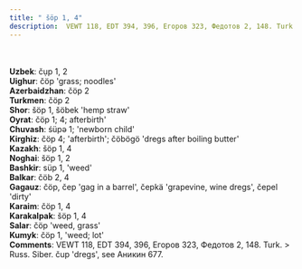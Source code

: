 ```yaml
---
title: " šöp 1, 4"
description:  VEWT 118, EDT 394, 396, Егоров 323, Федотов 2, 148. Turk. > Russ. Siber. čup 'dregs', see Аникин 677.
---
```

<strong></strong><br><br>
<strong>Uzbek</strong>:  čụp 1, 2<br>
<strong>Uighur</strong>:  čöp 'grass; noodles'<br>
<strong>Azerbaidzhan</strong>:  čöp 2<br>
<strong>Turkmen</strong>:  čöp 2<br>
<strong>Shor</strong>:  šöp 1, šöbek 'hemp straw'<br>
<strong>Oyrat</strong>:  čöp 1; 4; afterbirth'<br>
<strong>Chuvash</strong>:  śüpǝ 1; 'newborn child'<br>
<strong>Kirghiz</strong>:  čöp 4; 'afterbirth'; čöbögö 'dregs after boiling butter'<br>
<strong>Kazakh</strong>:  šöp 1, 4<br>
<strong>Noghai</strong>:  šöp 1, 2<br>
<strong>Bashkir</strong>:  süp 1, 'weed'<br>
<strong>Balkar</strong>:  čöb 2, 4<br>
<strong>Gagauz</strong>:  čöp, čep 'gag in a barrel', čepkä 'grapevine, wine dregs', čepel 'dirty'<br>
<strong>Karaim</strong>:  čöp 1, 4<br>
<strong>Karakalpak</strong>:  šöp 1, 4<br>
<strong>Salar</strong>:  čöp 'weed, grass'<br>
<strong>Kumyk</strong>:  čöp 1, 'weed; lot'<br>
<strong>Comments</strong>:  VEWT 118, EDT 394, 396, Егоров 323, Федотов 2, 148. Turk. > Russ. Siber. čup 'dregs', see Аникин 677.<br>


